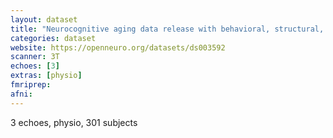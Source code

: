 ```yaml
---
layout: dataset
title: "Neurocognitive aging data release with behavioral, structural, and multi-echo functional MRI measures"
categories: dataset
website: https://openneuro.org/datasets/ds003592
scanner: 3T
echoes: [3]
extras: [physio]
fmriprep:
afni:
---
```


3 echoes, physio, 301 subjects


